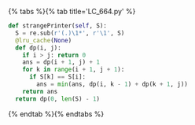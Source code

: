 {% tabs %}{% tab title='LC_664.py' %}

```py
def strangePrinter(self, S):
  S = re.sub(r'(.)\1*', r'\1', S)
  @lru_cache(None)
  def dp(i, j):
    if i > j: return 0
    ans = dp(i + 1, j) + 1
    for k in range(i + 1, j + 1):
      if S[k] == S[i]:
        ans = min(ans, dp(i, k - 1) + dp(k + 1, j))
    return ans
  return dp(0, len(S) - 1)
```

{% endtab %}{% endtabs %}
